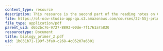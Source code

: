 ```yaml
---
content_type: resource
description: This resource is the second part of the reading notes on Cell Biology.
file: https://ol-ocw-studio-app-qa.s3.amazonaws.com/courses/22-55j-principles-of-radiation-interactions-fall-2004/1b831b71199f3fa0c2684c05207a6301_biology_primer_2.pdf
file_type: application/pdf
parent_uid: d6b2bc76-9727-8893-00de-7f1761a7a830
resourcetype: Document
title: biology_primer_2.pdf
uid: 1b831b71-199f-3fa0-c268-4c05207a6301
---
```

